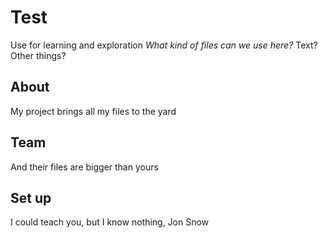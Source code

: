 # Test
Use for learning and exploration
*What kind of files can we use here?*
Text?
Other things?
## About
My project brings all my files to the yard
## Team
And their files are bigger than yours
## Set up
I could teach you, but I know nothing, Jon Snow
